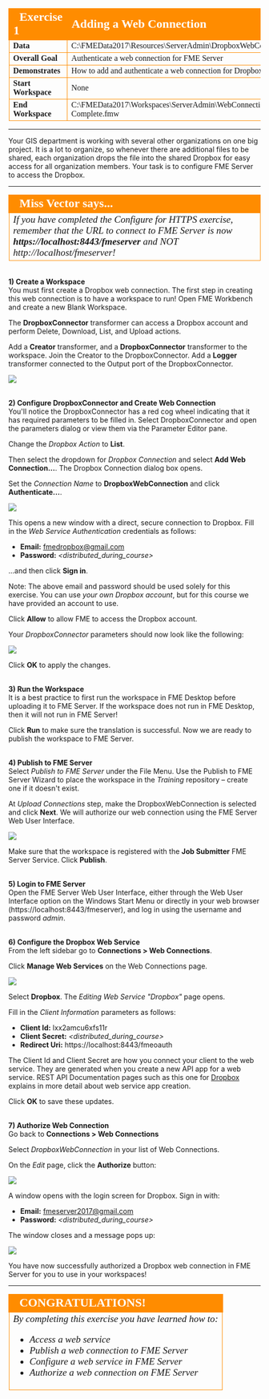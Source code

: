 <!--Exercise Section-->

<table style="border-spacing: 0px;border-collapse: collapse;font-family:serif">
<tr>
<td width=25% style="vertical-align:middle;background-color:darkorange;border: 2px solid darkorange">
<i class="fa fa-cogs fa-lg fa-pull-left fa-fw" style="color:white;padding-right: 12px;vertical-align:text-top"></i>
<span style="color:white;font-size:x-large;font-weight: bold">Exercise 1</span>
</td>
<td style="border: 2px solid darkorange;background-color:darkorange;color:white">
<span style="color:white;font-size:x-large;font-weight: bold">Adding a Web Connection</span>
</td>
</tr>

<tr>
<td style="border: 1px solid darkorange; font-weight: bold">Data</td>
<td style="border: 1px solid darkorange">C:\FMEData2017\Resources\ServerAdmin\DropboxWebConnection.xml</td>
</tr>

<tr>
<td style="border: 1px solid darkorange; font-weight: bold">Overall Goal</td>
<td style="border: 1px solid darkorange">Authenticate a web connection for FME Server</td>
</tr>

<tr>
<td style="border: 1px solid darkorange; font-weight: bold">Demonstrates</td>
<td style="border: 1px solid darkorange">How to add and authenticate a web connection for Dropbox</td>
</tr>

<tr>
<td style="border: 1px solid darkorange; font-weight: bold">Start Workspace</td>
<td style="border: 1px solid darkorange">None</td>
</tr>

<tr>
<td style="border: 1px solid darkorange; font-weight: bold">End Workspace</td>
<td style="border: 1px solid darkorange">C:\FMEData2017\Workspaces\ServerAdmin\WebConnections-Ex1-Complete.fmw</td>
</tr>

</table>

---

Your GIS department is working with several other organizations on one big project. It is a lot to organize, so whenever there are additional files to be shared, each organization drops the file into the shared Dropbox for easy access for all organization members. Your task is to configure FME Server to access the Dropbox.

---

<!--Miss Vector says...--> 

<table style="border-spacing: 0px">
<tr>
<td style="vertical-align:middle;background-color:darkorange;border: 2px solid darkorange">
<i class="fa fa-quote-left fa-lg fa-pull-left fa-fw" style="color:white;padding-right: 12px;vertical-align:text-top"></i>
<span style="color:white;font-size:x-large;font-weight: bold;font-family:serif">Miss Vector says...</span>
</td>
</tr>

<tr>
<td style="border: 1px solid darkorange">
<span style="font-family:serif; font-style:italic; font-size:larger">
If you have completed the Configure for HTTPS exercise, remember that the URL to connect to FME Server is now </span><span style="font-family:serif; font-style:italic; font-weight:bold; font-size:larger">https://localhost:8443/fmeserver</span><span style="font-family:serif; font-style:italic; font-size:larger"> and NOT http://localhost/fmeserver!
</span>
</td>
</tr>
</table>


<br>**1) Create a Workspace**
<br>You must first create a Dropbox web connection. The first step in creating this web connection is to have a workspace to run! Open FME Workbench and create a new Blank Workspace.

The **DropboxConnector** transformer can access a Dropbox account and perform Delete, Download, List, and Upload actions.

Add a **Creator** transformer, and a **DropboxConnector** transformer to the workspace. Join the Creator to the DropboxConnector. Add a **Logger** transformer connected to the Output port of the DropboxConnector.

![](./Images/5.401.WebConnectionsWorkbench.png)


<br>**2) Configure DropboxConnector and Create Web Connection**
<br>You'll notice the DropboxConnector has a red cog wheel indicating that it has required parameters to be filled in. Select DropboxConnector and open the parameters dialog or view them via the Parameter Editor pane.

Change the *Dropbox Action* to **List**.

Then select the dropdown for *Dropbox Connection* and select **Add Web Connection...**. The Dropbox Connection dialog box opens.

Set the *Connection Name* to **DropboxWebConnection** and click **Authenticate...**.

![](./Images/5.402.AuthenticateConnection.png)

This opens a new window with a direct, secure connection to Dropbox. Fill in the *Web Service Authentication* credentials as follows:

- **Email:** fmedropbox@gmail.com
- **Password:** *&lt;distributed_during_course&gt;*

...and then click **Sign in**.

Note: The above email and password should be used solely for this exercise. You can use *your own Dropbox account*, but for this course we have provided an account to use.

Click **Allow** to allow FME to access the Dropbox account.

Your *DropboxConnector* parameters should now look like the following:

![](./Images/5.403.DropboxConnectorParameters.png)

Click **OK** to apply the changes.


<br>**3) Run the Workspace**
<br>It is a best practice to first run the workspace in FME Desktop before uploading it to FME Server. If the workspace does not run in FME Desktop, then it will not run in FME Server!

Click **Run** to make sure the translation is successful. Now we are ready to publish the workspace to FME Server.


<br>**4) Publish to FME Server**
<br>Select *Publish to FME Server* under the File Menu. Use the Publish to FME Server Wizard to place the workspace in the *Training* repository – create one if it doesn't exist.

At *Upload Connections* step, make the DropboxWebConnection is selected and click **Next**. We will authorize our web connection using the FME Server Web User Interface.

![](./Images/5.404.UploadConnections.png)

Make sure that the workspace is registered with the **Job Submitter** FME Server Service. Click **Publish**.


<br>**5) Login to FME Server**
<br>Open the FME Server Web User Interface, either through the Web User Interface option on the Windows Start Menu or directly in your web browser (https://localhost:8443/fmeserver), and log in using the username and password *admin*.


<br>**6) Configure the Dropbox Web Service**
<br>From the left sidebar go to **Connections &gt; Web Connections**.

Click **Manage Web Services** on the Web Connections page.

![](./Images/5.405.ManageServices.png)

Select **Dropbox**. The *Editing Web Service "Dropbox"* page opens.

Fill in the *Client Information* parameters as follows:

- **Client Id:** lxx2amcu6xfs11r
- **Client Secret:** *&lt;distributed_during_course&gt;*
- **Redirect Uri:** https://localhost:8443/fmeoauth

The Client Id and Client Secret are how you connect your client to the web service. They are generated when you create a new API app for a web service. REST API Documentation pages such as this one for [Dropbox](https://www.dropbox.com/developers) explains in more detail about web service app creation.

Click **OK** to save these updates.


<br>**7) Authorize Web Connection**
<br>Go back to **Connections &gt; Web Connections**

Select *DropboxWebConnection* in your list of Web Connections.

On the *Edit* page, click the **Authorize** button:

![](./Images/5.406.Authorize.png)

A window opens with the login screen for Dropbox. Sign in with: 

- **Email:** fmeserver2017@gmail.com 
- **Password:** *&lt;distributed_during_course&gt;*

The window closes and a message pops up:

![](./Images/5.406.AuthorizedSuccessfully.png)

You have now successfully authorized a Dropbox web connection in FME Server for you to use in your workspaces!

---

<!--Exercise Congratulations Section--> 

<table style="border-spacing: 0px">
<tr>
<td style="vertical-align:middle;background-color:darkorange;border: 2px solid darkorange">
<i class="fa fa-thumbs-o-up fa-lg fa-pull-left fa-fw" style="color:white;padding-right: 12px;vertical-align:text-top"></i>
<span style="color:white;font-size:x-large;font-weight: bold;font-family:serif">CONGRATULATIONS!</span>
</td>
</tr>

<tr>
<td style="border: 1px solid darkorange">
<span style="font-family:serif; font-style:italic; font-size:larger">
By completing this exercise you have learned how to:
<br>
<ul><li>Access a web service</li>
<li>Publish a web connection to FME Server</li>
<li>Configure a web service in FME Server</li>
<li>Authorize a web connection on FME Server</li>
</ul>
</span>
</td>
</tr>
</table>
